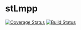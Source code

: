 # stLmpp

[![Coverage Status](https://coveralls.io/repos/github/stLmpp/st-store/badge.svg?branch=master)](https://coveralls.io/github/stLmpp/st-store?branch=master)
[![Build Status](https://travis-ci.com/stLmpp/st-store.svg?branch=master)](https://travis-ci.com/stLmpp/st-store)
